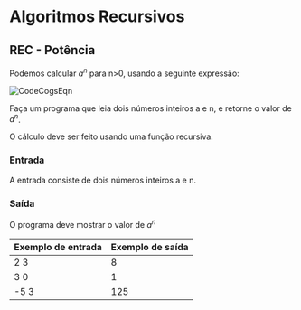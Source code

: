 # Algoritmos Recursivos
## REC - Potência

Podemos calcular $a^n$ para n>0, usando a seguinte expressão:


![CodeCogsEqn](https://github.com/joaostavares/c103/assets/65142565/98b71f2f-dc65-42dc-bbd6-706e525497d9)



Faça um programa que leia dois números inteiros a e n, e retorne o valor de $a^n$.

O cálculo deve ser feito usando uma função recursiva.

### Entrada
A entrada consiste de dois números inteiros a e n.
### Saída
O programa deve mostrar o valor de $a^n$

| Exemplo de entrada | Exemplo de saída |
|--------------------|------------------|
| 2 3                | 	8               |
| 3 0                | 	1               |
| -5 3               | 	125             |
